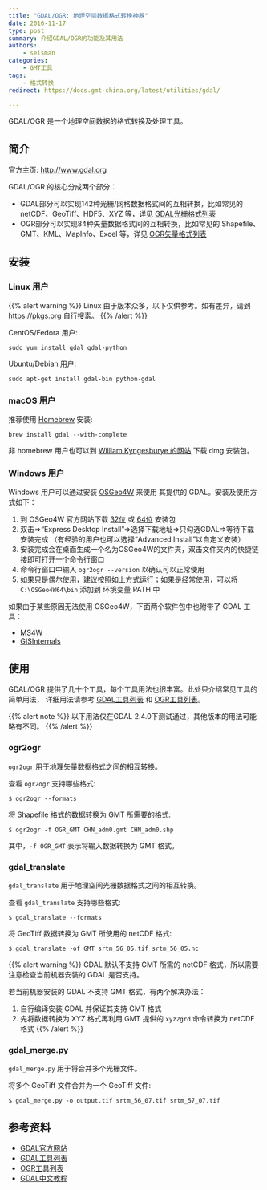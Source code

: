 ```yaml
---
title: "GDAL/OGR: 地理空间数据格式转换神器"
date: 2016-11-17
type: post
summary: 介绍GDAL/OGR的功能及其用法
authors:
    - seisman
categories:
    - GMT工具
tags:
    - 格式转换
redirect: https://docs.gmt-china.org/latest/utilities/gdal/

---
```


GDAL/OGR 是一个地理空间数据的格式转换及处理工具。

## 简介

官方主页: http://www.gdal.org

GDAL/OGR 的核心分成两个部分：

-   GDAL部分可以实现142种光栅/网格数据格式间的互相转换，比如常见的
    netCDF、GeoTiff、HDF5、XYZ 等，详见 [GDAL光栅格式列表](http://www.gdal.org/formats_list.html)
-   OGR部分可以实现84种矢量数据格式间的互相转换，比如常见的
    Shapefile、GMT、KML、MapInfo、Excel 等，详见 [OGR矢量格式列表](http://www.gdal.org/ogr_formats.html)

## 安装

### Linux 用户

{{% alert warning %}}
Linux 由于版本众多，以下仅供参考。如有差异，请到 https://pkgs.org 自行搜索。
{{% /alert %}}

CentOS/Fedora 用户:

    sudo yum install gdal gdal-python

Ubuntu/Debian 用户:

    sudo apt-get install gdal-bin python-gdal

### macOS 用户

推荐使用 [Homebrew](http://brew.sh/) 安装:

    brew install gdal --with-complete

非 homebrew 用户也可以到 [William Kyngesburye 的网站](http://www.kyngchaos.com/software/frameworks)
下载 dmg 安装包。

### Windows 用户

Windows 用户可以通过安装 [OSGeo4W](https://trac.osgeo.org/osgeo4w/) 来使用
其提供的 GDAL。安装及使用方式如下：

1.  到 OSGeo4W 官方网站下载 [32位](http://download.osgeo.org/osgeo4w/osgeo4w-setup-x86.exe)
    或 [64位](http://download.osgeo.org/osgeo4w/osgeo4w-setup-x86_64.exe) 安装包
2.  双击=>“Express Desktop Install”=>选择下载地址=>只勾选GDAL=>等待下载安装完成
   （有经验的用户也可以选择“Advanced Install”以自定义安装）
3.  安装完成会在桌面生成一个名为OSGeo4W的文件夹，双击文件夹内的快捷链接即可打开一个命令行窗口
4.  命令行窗口中输入 `ogr2ogr --version` 以确认可以正常使用
5.  如果只是偶尔使用，建议按照如上方式运行；如果是经常使用，可以将 `C:\OSGeo4W64\bin`
    添加到 环境变量 PATH 中

如果由于某些原因无法使用 OSGeo4W，下面两个软件包中也附带了 GDAL 工具：

- [MS4W](http://www.ms4w.com/)
- [GISInternals](http://www.gisinternals.com/)

## 使用

GDAL/OGR 提供了几十个工具，每个工具用法也很丰富。此处只介绍常见工具的简单用法，
详细用法请参考 [GDAL工具列表](http://www.gdal.org/gdal_utilities.html) 和
[OGR工具列表](http://www.gdal.org/ogr_utilities.html)。

{{% alert note %}}
以下用法仅在GDAL 2.4.0下测试通过，其他版本的用法可能略有不同。
{{% /alert %}}

### ogr2ogr

`ogr2ogr` 用于地理矢量数据格式之间的相互转换。

查看 `ogr2ogr` 支持哪些格式:

    $ ogr2ogr --formats

将 Shapefile 格式的数据转换为 GMT 所需要的格式:

    $ ogr2ogr -f OGR_GMT CHN_adm0.gmt CHN_adm0.shp

其中，`-f OGR_GMT` 表示将输入数据转换为 GMT 格式。

### gdal_translate

`gdal_translate` 用于地理空间光栅数据格式之间的相互转换。

查看 `gdal_translate` 支持哪些格式:

    $ gdal_translate --formats

将 GeoTiff 数据转换为 GMT 所使用的 netCDF 格式:

    $ gdal_translate -of GMT srtm_56_05.tif srtm_56_05.nc

{{% alert warning %}}
GDAL 默认不支持 GMT 所需的 netCDF 格式，所以需要注意检查当前机器安装的 GDAL 是否支持。

若当前机器安装的 GDAL 不支持 GMT 格式，有两个解决办法：

1. 自行编译安装 GDAL 并保证其支持 GMT 格式
2. 先将数据转换为 XYZ 格式再利用 GMT 提供的 `xyz2grd` 命令转换为 netCDF 格式
{{% /alert %}}

### gdal_merge.py

`gdal_merge.py` 用于将合并多个光栅文件。

将多个 GeoTiff 文件合并为一个 GeoTiff 文件:

    $ gdal_merge.py -o output.tif srtm_56_07.tif srtm_57_07.tif

## 参考资料

- [GDAL官方网站](http://www.gdal.org/)
- [GDAL工具列表](http://www.gdal.org/gdal_utilities.html)
- [OGR工具列表](http://www.gdal.org/ogr_utilities.html)
- [GDAL中文教程](http://headfirst-gdal.readthedocs.io/en/latest/index.html)
